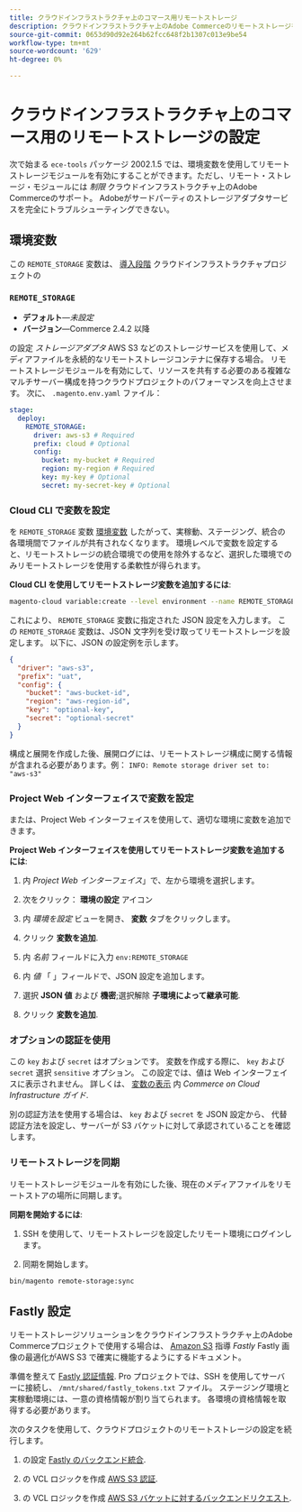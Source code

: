 ```yaml
---
title: クラウドインフラストラクチャ上のコマース用リモートストレージ
description: クラウドインフラストラクチャ上のAdobe Commerceのリモートストレージを設定する方法に関するガイダンスを参照してください。
source-git-commit: 0653d90d92e264b62fcc648f2b1307c013e9be54
workflow-type: tm+mt
source-wordcount: '629'
ht-degree: 0%

---
```



# クラウドインフラストラクチャ上のコマース用のリモートストレージの設定

次で始まる `ece-tools` パッケージ 2002.1.5 では、環境変数を使用してリモートストレージモジュールを有効にすることができます。ただし、リモート・ストレージ・モジュールには _制限_ クラウドインフラストラクチャ上のAdobe Commerceのサポート。 Adobeがサードパーティのストレージアダプタサービスを完全にトラブルシューティングできない。

## 環境変数

この `REMOTE_STORAGE` 変数は、 [導入段階](https://experienceleague.adobe.com/docs/commerce-cloud-service/user-guide/develop/deploy/process.html) クラウドインフラストラクチャプロジェクトの

### `REMOTE_STORAGE`

- **デフォルト**—_未設定_
- **バージョン**—Commerce 2.4.2 以降

の設定 _ストレージアダプタ_ AWS S3 などのストレージサービスを使用して、メディアファイルを永続的なリモートストレージコンテナに保存する場合。 リモートストレージモジュールを有効にして、リソースを共有する必要のある複雑なマルチサーバー構成を持つクラウドプロジェクトのパフォーマンスを向上させます。 次に、 `.magento.env.yaml` ファイル：

```yaml
stage:
  deploy:
    REMOTE_STORAGE:
      driver: aws-s3 # Required
      prefix: cloud # Optional
      config:
        bucket: my-bucket # Required
        region: my-region # Required
        key: my-key # Optional
        secret: my-secret-key # Optional
```

### Cloud CLI で変数を設定

を `REMOTE_STORAGE` 変数 [環境変数](https://experienceleague.adobe.com/docs/commerce-cloud-service/user-guide/configure/env/variable-levels.html) したがって、実稼動、ステージング、統合の各環境間でファイルが共有されなくなります。 環境レベルで変数を設定すると、リモートストレージの統合環境での使用を除外するなど、選択した環境でのみリモートストレージを使用する柔軟性が得られます。

**Cloud CLI を使用してリモートストレージ変数を追加するには**:

```bash
magento-cloud variable:create --level environment --name REMOTE_STORAGE --json true --inheritable false --value '{"driver":"aws-s3","prefix":"uat","config":{"bucket":"aws-bucket-id","region":"eu-west-1","key":"optional-key","secret":"optional-secret"}}'
```

これにより、 `REMOTE_STORAGE` 変数に指定された JSON 設定を入力します。 この `REMOTE_STORAGE` 変数は、JSON 文字列を受け取ってリモートストレージを設定します。 以下に、JSON の設定例を示します。

```json
{
  "driver": "aws-s3",
  "prefix": "uat",
  "config": {
    "bucket": "aws-bucket-id",
    "region": "aws-region-id",
    "key": "optional-key",
    "secret": "optional-secret"
  }
}
```

構成と展開を作成した後、展開ログには、リモートストレージ構成に関する情報が含まれる必要があります。例： `INFO: Remote storage driver set to: "aws-s3"`

### Project Web インターフェイスで変数を設定

または、Project Web インターフェイスを使用して、適切な環境に変数を追加できます。

**Project Web インターフェイスを使用してリモートストレージ変数を追加するには**:

1. 内 _Project Web インターフェイス_」で、左から環境を選択します。

1. 次をクリック： **環境の設定** アイコン

1. 内 _環境を設定_ ビューを開き、 **変数** タブをクリックします。

1. クリック **変数を追加**.

1. 内 _名前_ フィールドに入力 `env:REMOTE_STORAGE`

1. 内 _値_ 「 」フィールドで、JSON 設定を追加します。

1. 選択 **JSON 値** および **機密**;選択解除 **子環境によって継承可能**.

1. クリック **変数を追加**.

### オプションの認証を使用

この `key` および `secret` はオプションです。 変数を作成する際に、 `key` および `secret` 選択 `sensitive` オプション。 この設定では、値は Web インターフェイスに表示されません。 詳しくは、 [変数の表示](https://experienceleague.adobe.com/docs/commerce-cloud-service/user-guide/configure/env/variable-levels.html#visibility) 内 _Commerce on Cloud Infrastructure ガイド_.

別の認証方法を使用する場合は、 `key` および `secret` を JSON 設定から、 代替認証方法を設定し、サーバーが S3 バケットに対して承認されていることを確認します。

### リモートストレージを同期

リモートストレージモジュールを有効にした後、現在のメディアファイルをリモートストアの場所に同期します。

**同期を開始するには**:

1. SSH を使用して、リモートストレージを設定したリモート環境にログインします。

1. 同期を開始します。

```bash
bin/magento remote-storage:sync 
```

## Fastly 設定

リモートストレージソリューションをクラウドインフラストラクチャ上のAdobe Commerceプロジェクトで使用する場合は、 [Amazon S3](https://docs.fastly.com/en/guides/amazon-s3) 指導 _Fastly_ Fastly 画像の最適化がAWS S3 で確実に機能するようにするドキュメント。

準備を整えて [Fastly 認証情報](https://experienceleague.adobe.com/docs/commerce-cloud-service/user-guide/cdn/setup-fastly/fastly-configuration.html#get-fastly-credentials). Pro プロジェクトでは、SSH を使用してサーバーに接続し、 `/mnt/shared/fastly_tokens.txt` ファイル。 ステージング環境と実稼動環境には、一意の資格情報が割り当てられます。 各環境の資格情報を取得する必要があります。

次のタスクを使用して、クラウドプロジェクトのリモートストレージの設定を続行します。

1. の設定 [Fastly のバックエンド統合](https://github.com/fastly/fastly-magento2/blob/master/Documentation/Guides/Edge-Modules/EDGE-MODULE-OTHER-CMS-INTEGRATION.md).

1. の VCL ロジックを作成 [AWS S3 認証](https://docs.fastly.com/en/guides/amazon-s3#using-an-amazon-s3-private-bucket).

1. の VCL ロジックを作成 [AWS S3 バケットに対するバックエンドリクエスト](https://developer.fastly.com/reference/vcl/variables/backend-connection/req-backend/).
